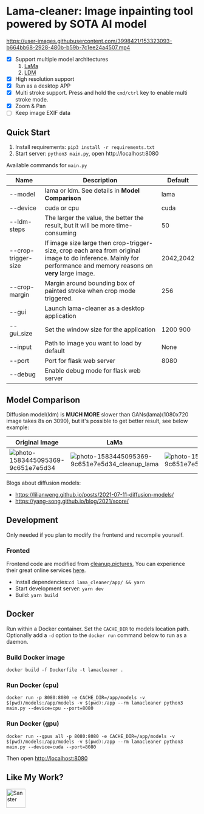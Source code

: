 # Lama-cleaner: Image inpainting tool powered by SOTA AI model

https://user-images.githubusercontent.com/3998421/153323093-b664bb68-2928-480b-b59b-7c1ee24a4507.mp4

- [x] Support multiple model architectures
  1. [LaMa](https://github.com/saic-mdal/lama)
  1. [LDM](https://github.com/CompVis/latent-diffusion)
- [x] High resolution support
- [x] Run as a desktop APP
- [x] Multi stroke support. Press and hold the `cmd/ctrl` key to enable multi stroke mode.
- [x] Zoom & Pan
- [ ] Keep image EXIF data

## Quick Start

1. Install requirements: `pip3 install -r requirements.txt`
2. Start server: `python3 main.py`, open http://localhost:8080

Available commands for `main.py`

| Name                | Description                                                                                                                                                        | Default   |
| ------------------- | ------------------------------------------------------------------------------------------------------------------------------------------------------------------ | --------- |
| --model             | lama or ldm. See details in **Model Comparison**                                                                                                                   | lama      |
| --device            | cuda or cpu                                                                                                                                                        | cuda      |
| --ldm-steps         | The larger the value, the better the result, but it will be more time-consuming                                                                                    | 50        |
| --crop-trigger-size | If image size large then crop-trigger-size, crop each area from original image to do inference. Mainly for performance and memory reasons on **very** large image. | 2042,2042 |
| --crop-margin       | Margin around bounding box of painted stroke when crop mode triggered.                                                                                             | 256       |
| --gui               | Launch lama-cleaner as a desktop application                                                                                                                       |           |
| --gui_size          | Set the window size for the application                                                                                                                            | 1200 900  |
| --input             | Path to image you want to load by default                                                                                                                          | None      |
| --port              | Port for flask web server                                                                                                                                          | 8080      |
| --debug             | Enable debug mode for flask web server                                                                                                                             |           |

## Model Comparison

Diffusion model(ldm) is **MUCH MORE** slower than GANs(lama)(1080x720 image takes 8s on 3090), but it's possible to get better
result, see below example:

| Original Image                                                                                                                            | LaMa                                                                                                                                                   | LDM                                                                                                                                                   |
| ----------------------------------------------------------------------------------------------------------------------------------------- | ------------------------------------------------------------------------------------------------------------------------------------------------------ | ----------------------------------------------------------------------------------------------------------------------------------------------------- |
| ![photo-1583445095369-9c651e7e5d34](https://user-images.githubusercontent.com/3998421/156923525-d6afdec3-7b98-403f-ad20-88ebc6eb8d6d.jpg) | ![photo-1583445095369-9c651e7e5d34_cleanup_lama](https://user-images.githubusercontent.com/3998421/156923620-a40cc066-fd4a-4d85-a29f-6458711d1247.png) | ![photo-1583445095369-9c651e7e5d34_cleanup_ldm](https://user-images.githubusercontent.com/3998421/156923652-0d06c8c8-33ad-4a42-a717-9c99f3268933.png) |

Blogs about diffusion models:

- https://lilianweng.github.io/posts/2021-07-11-diffusion-models/
- https://yang-song.github.io/blog/2021/score/

## Development

Only needed if you plan to modify the frontend and recompile yourself.

### Fronted

Frontend code are modified from [cleanup.pictures](https://github.com/initml/cleanup.pictures), You can experience their
great online services [here](https://cleanup.pictures/).

- Install dependencies:`cd lama_cleaner/app/ && yarn`
- Start development server: `yarn dev`
- Build: `yarn build`

## Docker

Run within a Docker container. Set the `CACHE_DIR` to models location path. Optionally add a `-d` option to
the `docker run` command below to run as a daemon.

### Build Docker image

```
docker build -f Dockerfile -t lamacleaner .
```

### Run Docker (cpu)

```
docker run -p 8080:8080 -e CACHE_DIR=/app/models -v  $(pwd)/models:/app/models -v $(pwd):/app --rm lamacleaner python3 main.py --device=cpu --port=8080
```

### Run Docker (gpu)

```
docker run --gpus all -p 8080:8080 -e CACHE_DIR=/app/models -v $(pwd)/models:/app/models -v $(pwd):/app --rm lamacleaner python3 main.py --device=cuda --port=8080
```

Then open [http://localhost:8080](http://localhost:8080)

## Like My Work?

<a href="https://www.buymeacoffee.com/Sanster"> 
  <img height="50em" src="https://cdn.buymeacoffee.com/buttons/v2/default-blue.png" alt="Sanster" />
</a>
